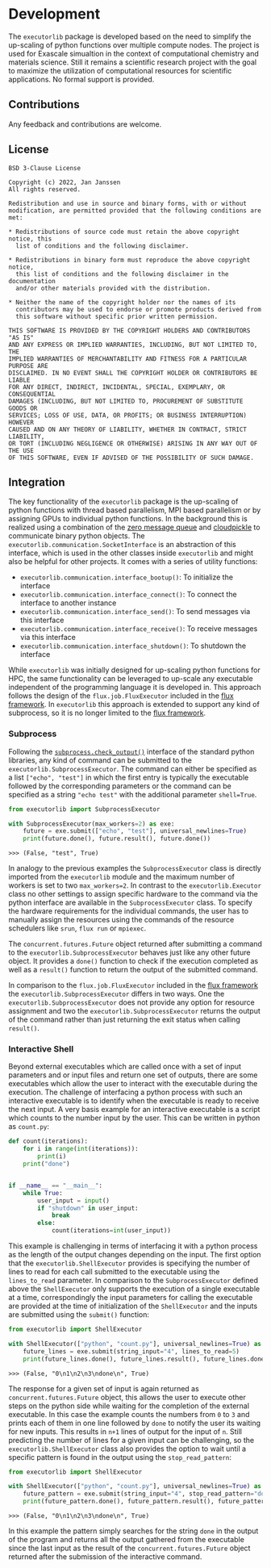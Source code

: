 # Development
The `executorlib` package is developed based on the need to simplify the up-scaling of python functions over multiple 
compute nodes. The project is used for Exascale simualtion in the context of computational chemistry and materials 
science. Still it remains a scientific research project with the goal to maximize the utilization of computational 
resources for scientific applications. No formal support is provided. 

## Contributions 
Any feedback and contributions are welcome. 

## License
```
BSD 3-Clause License

Copyright (c) 2022, Jan Janssen
All rights reserved.

Redistribution and use in source and binary forms, with or without
modification, are permitted provided that the following conditions are met:

* Redistributions of source code must retain the above copyright notice, this
  list of conditions and the following disclaimer.

* Redistributions in binary form must reproduce the above copyright notice,
  this list of conditions and the following disclaimer in the documentation
  and/or other materials provided with the distribution.

* Neither the name of the copyright holder nor the names of its
  contributors may be used to endorse or promote products derived from
  this software without specific prior written permission.

THIS SOFTWARE IS PROVIDED BY THE COPYRIGHT HOLDERS AND CONTRIBUTORS "AS IS"
AND ANY EXPRESS OR IMPLIED WARRANTIES, INCLUDING, BUT NOT LIMITED TO, THE
IMPLIED WARRANTIES OF MERCHANTABILITY AND FITNESS FOR A PARTICULAR PURPOSE ARE
DISCLAIMED. IN NO EVENT SHALL THE COPYRIGHT HOLDER OR CONTRIBUTORS BE LIABLE
FOR ANY DIRECT, INDIRECT, INCIDENTAL, SPECIAL, EXEMPLARY, OR CONSEQUENTIAL
DAMAGES (INCLUDING, BUT NOT LIMITED TO, PROCUREMENT OF SUBSTITUTE GOODS OR
SERVICES; LOSS OF USE, DATA, OR PROFITS; OR BUSINESS INTERRUPTION) HOWEVER
CAUSED AND ON ANY THEORY OF LIABILITY, WHETHER IN CONTRACT, STRICT LIABILITY,
OR TORT (INCLUDING NEGLIGENCE OR OTHERWISE) ARISING IN ANY WAY OUT OF THE USE
OF THIS SOFTWARE, EVEN IF ADVISED OF THE POSSIBILITY OF SUCH DAMAGE.
```

## Integration
The key functionality of the `executorlib` package is the up-scaling of python functions with thread based parallelism, 
MPI based parallelism or by assigning GPUs to individual python functions. In the background this is realized using a 
combination of the [zero message queue](https://zeromq.org) and [cloudpickle](https://github.com/cloudpipe/cloudpickle) 
to communicate binary python objects. The `executorlib.communication.SocketInterface` is an abstraction of this 
interface, which is used in the other classes inside `executorlib` and might also be helpful for other projects. It 
comes with a series of utility functions:

* `executorlib.communication.interface_bootup()`: To initialize the interface
* `executorlib.communication.interface_connect()`: To connect the interface to another instance
* `executorlib.communication.interface_send()`: To send messages via this interface 
* `executorlib.communication.interface_receive()`: To receive messages via this interface 
* `executorlib.communication.interface_shutdown()`: To shutdown the interface

While `executorlib` was initially designed for up-scaling python functions for HPC, the same functionality can be 
leveraged to up-scale any executable independent of the programming language it is developed in. This approach follows 
the design of the `flux.job.FluxExecutor` included in the [flux framework](https://flux-framework.org). In `executorlib` this approach
is extended to support any kind of subprocess, so it is no longer limited to the [flux framework](https://flux-framework.org).

### Subprocess
Following the [`subprocess.check_output()`](https://docs.python.org/3/library/subprocess.html) interface of the standard
python libraries, any kind of command can be submitted to the `executorlib.SubprocessExecutor`. The command can either be 
specified as a list `["echo", "test"]` in which the first entry is typically the executable followed by the corresponding
parameters or the command can be specified as a string `"echo test"` with the additional parameter `shell=True`.
```python
from executorlib import SubprocessExecutor

with SubprocessExecutor(max_workers=2) as exe:
    future = exe.submit(["echo", "test"], universal_newlines=True)
    print(future.done(), future.result(), future.done())
```
```
>>> (False, "test", True)
```
In analogy to the previous examples the `SubprocessExecutor` class is directly imported from the `executorlib` module and 
the maximum number of workers is set to two `max_workers=2`. In contrast to the `executorlib.Executor` class no other
settings to assign specific hardware to the command via the python interface are available in the `SubprocessExecutor` 
class. To specify the hardware requirements for the individual commands, the user has to manually assign the resources
using the commands of the resource schedulers like `srun`, `flux run` or `mpiexec`.

The `concurrent.futures.Future` object returned after submitting a command to the `executorlib.SubprocessExecutor` behaves
just like any other future object. It provides a `done()` function to check if the execution completed as well as a 
`result()` function to return the output of the submitted command. 

In comparison to the `flux.job.FluxExecutor` included in the [flux framework](https://flux-framework.org) the 
`executorlib.SubprocessExecutor` differs in two ways. One the `executorlib.SubprocessExecutor` does not provide any 
option for resource assignment and two the `executorlib.SubprocessExecutor` returns the output of the command rather 
than just returning the exit status when calling `result()`. 

### Interactive Shell
Beyond external executables which are called once with a set of input parameters and or input files and return one set
of outputs, there are some executables which allow the user to interact with the executable during the execution. The 
challenge of interfacing a python process with such an interactive executable is to identify when the executable is ready
to receive the next input. A very basis example for an interactive executable is a script which counts to the number 
input by the user. This can be written in python as `count.py`:
```python
def count(iterations):
    for i in range(int(iterations)):
        print(i)
    print("done")


if __name__ == "__main__":
    while True:
        user_input = input()
        if "shutdown" in user_input:
            break
        else:
            count(iterations=int(user_input))
```
This example is challenging in terms of interfacing it with a python process as the length of the output changes depending
on the input. The first option that the `executorlib.ShellExecutor` provides is specifying the number of lines to read for
each call submitted to the executable using the `lines_to_read` parameter. In comparison to the `SubprocessExecutor` 
defined above the `ShellExecutor` only supports the execution of a single executable at a time, correspondingly the input
parameters for calling the executable are provided at the time of initialization of the `ShellExecutor` and the inputs 
are submitted using the `submit()` function:
```python
from executorlib import ShellExecutor

with ShellExecutor(["python", "count.py"], universal_newlines=True) as exe:
    future_lines = exe.submit(string_input="4", lines_to_read=5)
    print(future_lines.done(), future_lines.result(), future_lines.done())
```
```
>>> (False, "0\n1\n2\n3\ndone\n", True)
```
The response for a given set of input is again returned as `concurrent.futures.Future` object, this allows the user to
execute other steps on the python side while waiting for the completion of the external executable. In this case the 
example counts the numbers from `0` to `3` and prints each of them in one line followed by `done` to notify the user its
waiting for new inputs. This results in `n+1` lines of output for the input of `n`. Still predicting the number of lines
for a given input can be challenging, so the `executorlib.ShellExecutor` class also provides the option to wait until a 
specific pattern is found in the output using the `stop_read_pattern`:
```python
from executorlib import ShellExecutor

with ShellExecutor(["python", "count.py"], universal_newlines=True) as exe:
    future_pattern = exe.submit(string_input="4", stop_read_pattern="done")
    print(future_pattern.done(), future_pattern.result(), future_pattern.done())
```
```
>>> (False, "0\n1\n2\n3\ndone\n", True)
```
In this example the pattern simply searches for the string `done` in the output of the program and returns all the output
gathered from the executable since the last input as the result of the `concurrent.futures.Future` object returned after
the submission of the interactive command.
